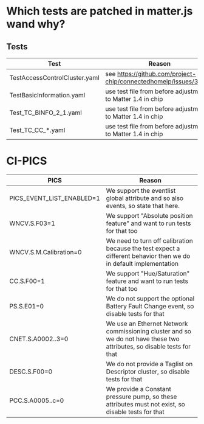 # Which tests are patched in matter.js wand why?

## Tests

| Test                          | Reason                                                           |
|-------------------------------|------------------------------------------------------------------|
| TestAccessControlCluster.yaml | see https://github.com/project-chip/connectedhomeip/issues/33578 |
| TestBasicInformation.yaml     | use test file from before adjustment to Matter 1.4 in chip       |
| Test_TC_BINFO_2_1.yaml        | use test file from before adjustment to Matter 1.4 in chip       |
| Test_TC_CC_*.yaml             | use test file from before adjustment to Matter 1.4 in chip       |

# CI-PICS

| PICS                      | Reason                                                                                                                 |
|---------------------------|------------------------------------------------------------------------------------------------------------------------|
| PICS_EVENT_LIST_ENABLED=1 | We support the eventlist global attribute and so also events, so state that here.                                      |
| WNCV.S.F03=1              | We support "Absolute position feature" and want to run tests for that too                                              |
| WNCV.S.M.Calibration=0    | We need to turn off calibration because the test expect a different behavior then we do in default implementation      |
| CC.S.F00=1                | We support "Hue/Saturation" feature and want to run tests for that too                                                 |
| PS.S.E01=0                | We do not support the optional Battery Fault Change event, so disable tests for that                                   |
| CNET.S.A0002..3=0         | We use an Ethernet Network commissioning cluster and so we do not have these two attributes, so disable tests for that |
| DESC.S.F00=0              | We do not provide a Taglist on Descriptor cluster, so disable tests for that                                           |
| PCC.S.A0005..c=0          | We provide a Constant pressure pump, so these attributes must not exist, so disable tests for that                     |

